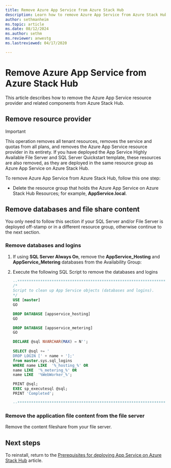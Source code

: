 ```yaml
---
title: Remove Azure App Service from Azure Stack Hub 
description: Learn how to remove Azure App Service from Azure Stack Hub.
author: sethmanheim
ms.topic: article
ms.date: 08/12/2024
ms.author: sethm
ms.reviewer: anwestg
ms.lastreviewed: 04/17/2020

---
```


# Remove Azure App Service from Azure Stack Hub

This article describes how to remove the Azure App Service resource provider and related components from Azure Stack Hub.

## Remove resource provider

> [!IMPORTANT]
> This operation removes all tenant resources, removes the service and quotas from all plans, and removes the Azure App Service resource provider in its entirety. If you have deployed the App Service Highly Available File Server and SQL Server Quickstart template, these resources are also removed, as they are deployed in the same resource group as Azure App Service on Azure Stack Hub.

To remove Azure App Service from Azure Stack Hub, follow this one step:

- Delete the resource group that holds the Azure App Service on Azure Stack Hub Resources; for example, **AppService.local**.

## Remove databases and file share content

You only need to follow this section if your SQL Server and/or File Server is deployed off-stamp or in a different resource group, otherwise continue to the next section.

### Remove databases and logins

1. If using **SQL Server Always On**, remove the **AppService_Hosting** and **AppService_Metering** databases from the Availability Group:

1. Execute the following SQL Script to remove the databases and logins

   ```sql
   --******************************************************************
   /*
   Script to clean up App Service objects (databases and logins).
   */
   USE [master]
   GO

   DROP DATABASE [appservice_hosting]
   GO

   DROP DATABASE [appservice_metering]
   GO

   DECLARE @sql NVARCHAR(MAX) = N'';    
 
   SELECT @sql += '
   DROP LOGIN [' + name + '];' 
   from master.sys.sql_logins
   WHERE name LIKE  '%_hosting_%' OR 
   name LIKE  '%_metering_%' OR
   name LIKE  '%WebWorker_%';

   PRINT @sql;
   EXEC sp_executesql @sql;
   PRINT 'Completed';

   --******************************************************************
   ```

### Remove the application file content from the file server

Remove the content fileshare from your file server.

## Next steps

To reinstall, return to the [Prerequisites for deploying App Service on Azure Stack Hub](azure-stack-app-service-before-you-get-started.md) article.
